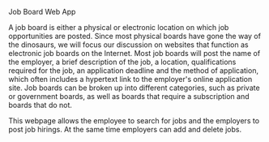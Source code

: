 Job Board Web App

A job board is either a physical or electronic location on which job opportunities are posted. Since most physical boards have gone the way of the dinosaurs, we will focus our discussion on websites that function as electronic job boards on the Internet. Most job boards will post the name of the employer, a brief description of the job, a location, qualifications required for the job, an application deadline and the method of application, which often includes a hypertext link to the employer's online application site. Job boards can be broken up into different categories, such as private or government boards, as well as boards that require a subscription and boards that do not.

This webpage allows the employee to search for jobs and the employers to post job hirings. At the same time employers can add and delete jobs.



 
